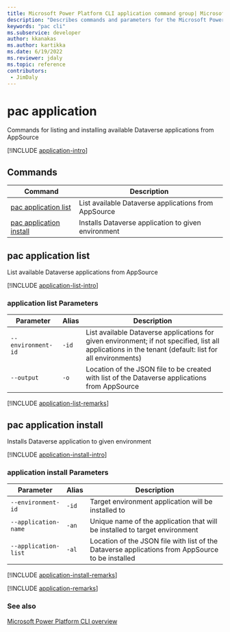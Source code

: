 ```yaml
---
title: Microsoft Power Platform CLI application command group| Microsoft Docs
description: "Describes commands and parameters for the Microsoft Power Platform CLI application command group."
keywords: "pac cli"
ms.subservice: developer
author: kkanakas
ms.author: kartikka
ms.date: 6/19/2022
ms.reviewer: jdaly
ms.topic: reference
contributors: 
 - JimDaly
---
```

<!-- 
Do not edit this file. 
This file is generated by a program and any changes will be overwritten when this topic is re-generated.
Use the include files to add additional content to this topic.
-->
# pac application

Commands for listing and installing available Dataverse applications from AppSource

[!INCLUDE [application-intro](includes/application-intro.md)]

## Commands

|Command|Description|
|---------|---------|
|[pac application list](#pac-application-list)|List available Dataverse applications from AppSource|
|[pac application install](#pac-application-install)|Installs Dataverse application to given environment|


## pac application list

List available Dataverse applications from AppSource

[!INCLUDE [application-list-intro](includes/application-list-intro.md)]

### application list Parameters

|Parameter|Alias|Description|
|---------|---------|---------|
|`--environment-id`|`-id`|List available Dataverse applications for given environment; if not specified, list all applications in the tenant (default: list for all environments)|
|`--output`|`-o`|Location of the JSON file to be created with list of the Dataverse applications from AppSource|

[!INCLUDE [application-list-remarks](includes/application-list-remarks.md)]

## pac application install

Installs Dataverse application to given environment

[!INCLUDE [application-install-intro](includes/application-install-intro.md)]

### application install Parameters

|Parameter|Alias|Description|
|---------|---------|---------|
|`--environment-id`|`-id`|Target environment application will be installed to|
|`--application-name`|`-an`|Unique name of the application that will be installed to target environment|
|`--application-list`|`-al`|Location of the JSON file with list of the Dataverse applications from AppSource to be installed|

[!INCLUDE [application-install-remarks](includes/application-install-remarks.md)]

[!INCLUDE [application-remarks](includes/application-remarks.md)]

### See also

[Microsoft Power Platform CLI overview](../introduction.md)